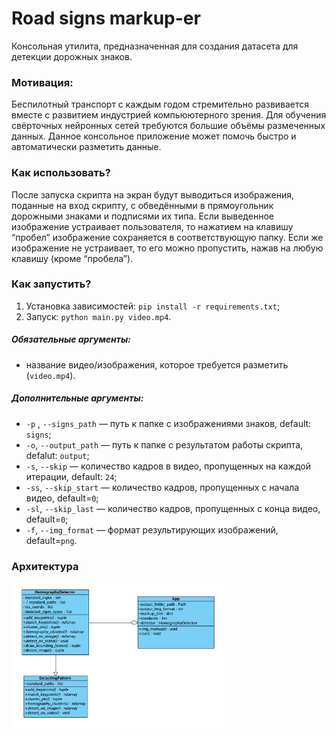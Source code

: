 # Road signs markup-er



Консольная утилита, предназначенная для создания датасета для детекции дорожных знаков.



### Мотивация:

Беспилотный транспорт с каждым годом стремительно развивается вместе с развитием индустрией компьюютерного зрения. Для обучения свёрточных нейронных сетей требуются большие объёмы размеченных данных. Данное консольное приложение может помочь быстро и автоматически разметить данные.



### Как использовать?

После запуска скрипта на экран будут выводиться изображения, поданные на вход скрипту, с обведёнными в прямоугольник дорожными знаками и подписями их типа. Если выведенное изображение устраивает пользователя, то нажатием на клавишу “пробел” изображение сохраняется в соответствующую папку. Если же изображение не устраивает, то его можно пропустить, нажав на любую клавишу (кроме “пробела”).


### Как запустить?

1. Установка зависимостей: `pip install -r requirements.txt`;
2. Запуск:  `python main.py video.mp4`.

##### Обязательные аргументы:

- название видео/изображения, которое требуется разметить (`video.mp4`).

##### Дополнительные аргументы:

- `-p` , `--signs_path` — путь к папке с изображениями знаков, default: `signs`;
- `-o`, `--output_path` — путь к папке с результатом работы скрипта, defalut: `output`;
- `-s`, `--skip` — количество кадров в видео, пропущенных на каждой итерации, default: `24`;
- `-ss`, `--skip_start` — количество кадров, пропущенных с начала видео, default=`0`;
- `-sl`, `--skip_last` — количество кадров, пропущенных с конца видео, default=`0`;
- `-f`, `--img_format` — формат результирующих изображений, default=`png`.





### Архитектура

 <img src="assets/docs/uml.png" style="zoom:33%;" />
